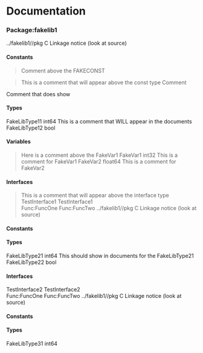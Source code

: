 # Documentation
### Package:fakelib1
../fakelib1//pkg
C Linkage notice (look at source)
#### Constants
> Comment above the FAKECONST
   
>  This is a comment that will appear above the const type
    Comment
   
   
   Comment that does show
#### Types
   FakeLibType11    int64    This is a comment that WILL appear in the documents
   FakeLibType12    bool   
#### Variables
> Here is a comment above the FakeVar1
   FakeVar1    int32   This is a comment for FakeVar1
   FakeVar2    float64   This is a comment for FakeVar2
#### Interfaces
>  This is a comment that will appear above the interface type
TestInterface1
   TestInterface1   
    Func:FuncOne
    Func:FuncTwo
../fakelib1//pkg
C Linkage notice (look at source)
#### Constants
   
   
   
   
#### Types
   FakeLibType21    int64   This should show in documents for the FakeLibType21
   FakeLibType22    bool   
#### Interfaces
TestInterface2
   TestInterface2   
    Func:FuncOne
    Func:FuncTwo
../fakelib1//pkg
C Linkage notice (look at source)
#### Constants
#### Types
   FakeLibType31    int64   
